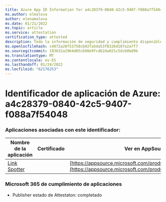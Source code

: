 ```yaml
---
title: Azure App ID Information for a4c28379-0840-42c5-9407-f088a7f54048
ms.author: elmalova
author: elenamalova
ms.date: 01/21/2022
ms.topic: article
ms.service: attestation
certification_type: attested
description: Toda la información de seguridad y cumplimiento disponible para a4c28379-0840-42c5-9407-f088a7f54048.
ms.openlocfilehash: c4072a28f53750cb92fa5da53f8326d107a2a7f7
ms.sourcegitcommit: 193632a2964d85cb90e9fcd62da021c5dcb0bd9b
ms.translationtype: MT
ms.contentlocale: es-ES
ms.lasthandoff: 01/24/2022
ms.locfileid: "62176253"
---
```

# <a name="azure-app-id-a4c28379-0840-42c5-9407-f088a7f54048"></a>Identificador de aplicación de Azure: a4c28379-0840-42c5-9407-f088a7f54048


### <a name="apps-associated-with-this-id"></a>Aplicaciones asociadas con este identificador:
| **Nombre de la aplicación** | **Certificado** | **Ver en AppSource** |
|--------------|---------------|-----------------------|
| [Link Spotter](https://docs.microsoft.com/microsoft-365-app-certification/forward/WA200003092) |  | [https://appsource.microsoft.com/product/office/WA200003092](https://appsource.microsoft.com/product/office/WA200003092) |

### <a name="microsoft-365-app-compliance-status"></a>Microsoft 365 de cumplimiento de aplicaciones
- Publisher estado de Attestaton: completado
